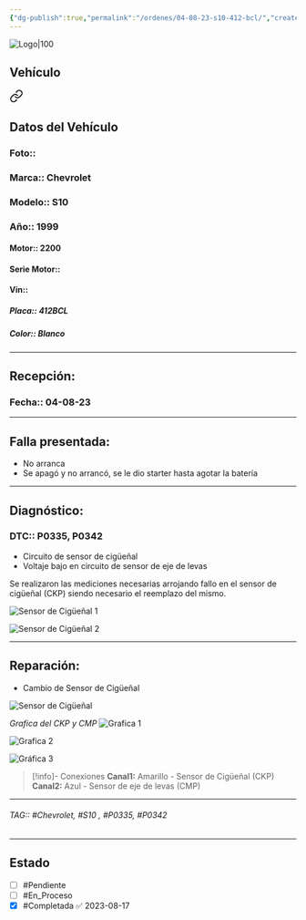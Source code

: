 ```yaml
---
{"dg-publish":true,"permalink":"/ordenes/04-08-23-s10-412-bcl/","created":"","updated":""}
---
```


![Logo|100](http://drive.google.com/uc?export=view&id=137fl3TIZ0-PU8b-Pt0bsjclwHub_u78G)

## Vehículo

<div class="transclusion internal-embed is-loaded"><a class="markdown-embed-link" href="/vehiculos/chevrolet/s10-412-bcl/#datos-del-vehiculo" aria-label="Open link"><svg xmlns="http://www.w3.org/2000/svg" width="24" height="24" viewBox="0 0 24 24" fill="none" stroke="currentColor" stroke-width="2" stroke-linecap="round" stroke-linejoin="round" class="svg-icon lucide-link"><path d="M10 13a5 5 0 0 0 7.54.54l3-3a5 5 0 0 0-7.07-7.07l-1.72 1.71"></path><path d="M14 11a5 5 0 0 0-7.54-.54l-3 3a5 5 0 0 0 7.07 7.07l1.71-1.71"></path></svg></a><div class="markdown-embed">



## Datos del Vehículo 
### Foto:: 

### Marca:: Chevrolet 
### Modelo:: S10
### Año:: 1999
#### Motor:: 2200
#### Serie Motor:: 
#### Vin:: 
##### Placa:: 412BCL
##### Color:: Blanco 
---


</div></div>


## Recepción:

### Fecha:: 04-08-23

---

## Falla presentada:
- No arranca
- Se apagó y no arrancó, se le dio starter hasta agotar la batería 

---

## Diagnóstico:
### DTC:: P0335, P0342
- Circuito de sensor de cigüeñal 
- Voltaje bajo en circuito de sensor de eje de levas 

Se realizaron las mediciones necesarias arrojando fallo en el sensor de cigüeñal (CKP) siendo necesario el reemplazo del mismo.

![Sensor de Cigüeñal 1](http://drive.google.com/uc?export=view&id=1-a006_q74kfSKeIZM7jms031a_nXUdko)

![Sensor de Cigüeñal 2](http://drive.google.com/uc?export=view&id=1-ZwjDZQfSKVO4D0byFIKiMFtCIpRdLho)


---
## Reparación:
- Cambio de Sensor de Cigüeñal 

![Sensor de Cigüeñal](http://drive.google.com/uc?export=view&id=1-Yeo5_vxE0Yen21BrI7yb0ug9CAzOisu)

*Grafica del CKP y CMP*
![Grafica 1](http://drive.google.com/uc?export=view&id=105wp4HXSC-hbve3XN9qgzjFRXNvvaKGz)

![Grafica 2](http://drive.google.com/uc?export=view&id=106quJFGnHWBN9QPlUXLL5IfdTEkBMOio)

![Gráfica 3](http://drive.google.com/uc?export=view&id=107B1wwxhdzxCYtwE8yjU8Yu4mcv0_Fi4)

>[!info]- Conexiones
>**Canal1:**
Amarillo - Sensor de Cigüeñal (CKP) 
>**Canal2:**
Azul - Sensor de eje de levas (CMP)


---

###### TAG:: #Chevrolet, #S10 , #P0335, #P0342 

---

## Estado

- [ ] #Pendiente
- [ ] #En_Proceso 
- [x] #Completada ✅ 2023-08-17